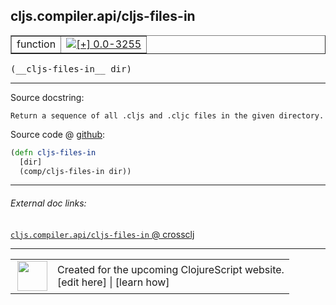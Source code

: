 ## cljs.compiler.api/cljs-files-in



 <table border="1">
<tr>
<td>function</td>
<td><a href="https://github.com/cljsinfo/cljs-api-docs/tree/0.0-3255"><img valign="middle" alt="[+] 0.0-3255" title="Added in 0.0-3255" src="https://img.shields.io/badge/+-0.0--3255-lightgrey.svg"></a> </td>
</tr>
</table>


 <samp>
(__cljs-files-in__ dir)<br>
</samp>

---





Source docstring:

```
Return a sequence of all .cljs and .cljc files in the given directory.
```


Source code @ [github](https://github.com/clojure/clojurescript/blob/r3255/src/main/clojure/cljs/compiler/api.clj#L62-L65):

```clj
(defn cljs-files-in
  [dir]
  (comp/cljs-files-in dir))
```

<!--
Repo - tag - source tree - lines:

 <pre>
clojurescript @ r3255
└── src
    └── main
        └── clojure
            └── cljs
                └── compiler
                    └── <ins>[api.clj:62-65](https://github.com/clojure/clojurescript/blob/r3255/src/main/clojure/cljs/compiler/api.clj#L62-L65)</ins>
</pre>

-->

---



###### External doc links:

[`cljs.compiler.api/cljs-files-in` @ crossclj](http://crossclj.info/fun/cljs.compiler.api/cljs-files-in.html)<br>

---

 <table>
<tr><td>
<img valign="middle" align="right" width="48px" src="http://i.imgur.com/Hi20huC.png">
</td><td>
Created for the upcoming ClojureScript website.<br>
[edit here] | [learn how]
</td></tr></table>

[edit here]:https://github.com/cljsinfo/cljs-api-docs/blob/master/cljsdoc/cljs.compiler.api_cljs-files-in.cljsdoc
[learn how]:https://github.com/cljsinfo/cljs-api-docs/wiki/cljsdoc-files

<!--

This information was too distracting to show to readers, but I'll leave it
commented here since it is helpful to:

- pretty-print the data used to generate this document
- and show how to retrieve that data



The API data for this symbol:

```clj
{:ns "cljs.compiler.api",
 :name "cljs-files-in",
 :signature ["[dir]"],
 :history [["+" "0.0-3255"]],
 :type "function",
 :full-name-encode "cljs.compiler.api_cljs-files-in",
 :source {:code "(defn cljs-files-in\n  [dir]\n  (comp/cljs-files-in dir))",
          :title "Source code",
          :repo "clojurescript",
          :tag "r3255",
          :filename "src/main/clojure/cljs/compiler/api.clj",
          :lines [62 65]},
 :full-name "cljs.compiler.api/cljs-files-in",
 :docstring "Return a sequence of all .cljs and .cljc files in the given directory."}

```

Retrieve the API data for this symbol:

```clj
;; from Clojure REPL
(require '[clojure.edn :as edn])
(-> (slurp "https://raw.githubusercontent.com/cljsinfo/cljs-api-docs/catalog/cljs-api.edn")
    (edn/read-string)
    (get-in [:symbols "cljs.compiler.api/cljs-files-in"]))
```

-->
